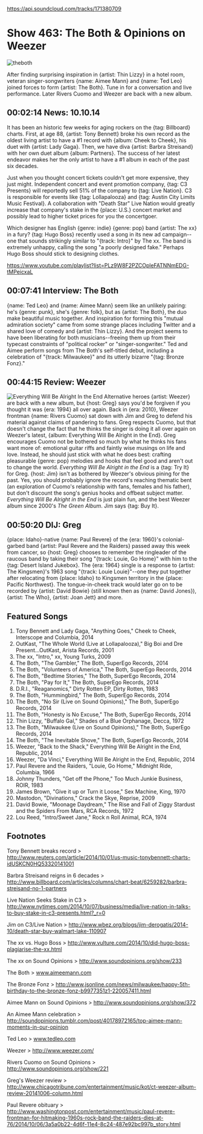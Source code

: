 

https://api.soundcloud.com/tracks/171380709
# Show 463: The Both & Opinions on Weezer

![theboth](http://static.soundopinions.org/images/2014/theboth_web.jpg)

After finding surprising inspiration in {artist: Thin Lizzy} in a hotel room, veteran singer-songwriters {name: Aimee Mann} and {name: Ted Leo} joined forces to form {artist: The Both}. Tune in for a conversation and live performance. Later Rivers Cuomo and Weezer are back with a new album.


## 00:02:14 News: 10.10.14
It has been an historic few weeks for aging rockers on the {tag: Billboard} charts. First, at age 88, {artist: Tony Bennett} broke his own record as the oldest living artist to have a #1  record with {album: Cheek to Cheek}, his duet with {artist: Lady Gaga}. Then, we have diva {artist: Barbra Streisand} with her own duet album {album: Partners}. The success of her latest endeavor makes her the only artist to have a #1 album in each of the past six decades.
 
Just when you thought concert tickets couldn't get more expensive, they just might. Independent concert and event promotion company, {tag: C3 Presents} will reportedly sell 51% of the company to {tag: Live Nation}. C3 is responsible for events like {tag: Lollapalooza} and {tag: Austin City Limits Music Festival}. A collaboration with "Death Star" Live Nation would greatly increase that company's stake in the {place: U.S.} concert market and possibly lead to higher ticket prices for you the concertgoer.
 
Which designer has English {genre: indie} {genre: pop} band {artist: The xx} in a fury? {tag: Hugo Boss} recently used a song in its new ad campaign--one that sounds strikingly similar to "{track: Intro}" by The xx. The band is extremely unhappy, calling the song "a poorly designed fake." Perhaps Hugo Boss should stick to designing clothes. 


https://www.youtube.com/playlist?list=PLz9W8F2PZCOpleFATNNmEDG-tMPeicxaL
## 00:07:41 Interview: The Both
{name: Ted Leo} and {name: Aimee Mann} seem like an unlikely pairing: he's {genre: punk}, she's {genre: folk}, but as {artist: The Both}, the duo make beautiful music together. And inspiration for forming this "mutual admiration society" came from some strange places including Twitter and a shared love of comedy and {artist: Thin Lizzy}. And the project seems to have been liberating for both musicians--freeing them up from their typecast constraints of "political rocker" or "singer-songwriter." Ted and Aimee perform songs from The Both's self-titled debut, including a celebration of "{track: Milwaukee}" and its utterly bizarre "{tag: Bronze Fonz}."

## 00:44:15 Review: Weezer
![Everything Will Be Alright In the End](http://is5.mzstatic.com/image/thumb/Music4/v4/fa/7f/2a/fa7f2a5b-1cc2-c266-7cbb-86677d1430d9/source/600x600bb.jpg "115234/913747488")
Alternative heroes {artist: Weezer} are back with a new album, but {host: Greg} says you'd be forgiven if you thought it was {era: 1994} all over again. Back in {era: 2010}, Weezer frontman {name: Rivers Cuomo} sat down with Jim and Greg to defend his material against claims of pandering to fans. Greg respects Cuomo, but that doesn't change the fact that he thinks the singer is doing it all over again on Weezer's latest, {album: Everything Will Be Alright in the End}. Greg encourages Cuomo not be bothered so much by what he thinks his fans want more of: emotional guitar riffs and faintly wise musings on life and love. Instead, he should just stick with what he does best: crafting pleasurable {genre: pop} melodies and hooks that feel good and aren't out to change the world.  *Everything Will Be Alright in the End* is a {tag: Try It} for Greg. {host: Jim} isn't as bothered by Weezer's obvious pining for the past. Yes, you should probably ignore the record's reaching thematic bent (an exploration of Cuomo's relationship with fans, females and his father), but don't discount the song's genius hooks and offbeat subject matter. *Everything Will Be Alright in the End* is just plain fun, and the best Weezer album since 2000's *The Green Album*.  Jim says {tag: Buy It}. 


## 00:50:20 DIJ: Greg
{place: Idaho}-native {name: Paul Revere} of the {era: 1960}'s colonial-garbed band {artist: Paul Revere and the Raiders} passed away this week from cancer, so {host: Greg} chooses to remember the ringleader of the raucous band by taking their song "{track: Louie, Go Home}" with him to the {tag: Desert Island Jukebox}. The {era: 1964} single is a response to {artist: The Kingsmen}'s 1963 song "{track: Louie Louie}"--one they put together after relocating from {place: Idaho} to Kingsmen territory in the {place: Pacific Northwest}. The tongue-in-cheek track would later go on to be recorded by {artist: David Bowie} (still known then as {name: David Jones}), {artist: The Who}, {artist: Joan Jett} and more. 

## Featured Songs
1.  Tony Bennett and Lady Gaga, "Anything Goes," Cheek to Cheek, Interscope and Columbia, 2014 
1. OutKast, "The Whole World (Live at Lollapalooza)," Big Boi and Dre Present…OutKast, Arista Records, 2001 
1. The xx, "Intro," xx, Young Turks, 2009 
1. The Both, "The Gambler," The Both, SuperEgo Records, 2014 
1. The Both, "Volunteers of America," The Both, SuperEgo Records, 2014 
1. The Both, "Bedtime Stories," The Both, SuperEgo Records, 2014 
1. The Both, "Pay for It," The Both, SuperEgo Records, 2014 
1. D.R.I., "Reaganomics," Dirty Rotten EP, Dirty Rotten, 1983 
1. The Both, "Hummingbird," The Both, SuperEgo Records, 2014 
1. The Both, "No Sir (Live on Sound Opinions)," The Both, SuperEgo Records, 2014 
1. The Both, "Honesty is No Excuse," The Both, SuperEgo Records, 2014 
1. Thin Lizzy, "Buffalo Gal," Shades of a Blue Orphanage, Decca, 1972 
1. The Both, "Milwaukee (Live on Sound Opinions)," The Both, SuperEgo Records, 2014 
1. The Both, "The Inevitable Shove," The Both, SuperEgo Records, 2014 
1. Weezer, "Back to the Shack," Everything Will Be Alright in the End, Republic, 2014 
1. Weezer, "Da Vinci," Everything Will Be Alright in the End, Republic, 2014 
1. Paul Revere and the Raiders, "Louie, Go Home," Midnight Ride, Columbia, 1966 
1. Johnny Thunders, "Get off the Phone," Too Much Junkie Business, ROIR, 1983 
1. James Brown, "Give it up or Turn it Loose," Sex Machine, King, 1970 
1. Mastodon, "Divinations," Crack the Skye, Reprise, 2009 
1. David Bowie, "Moonage Daydream," The Rise and Fall of Ziggy Stardust and the Spiders From Mars, RCA Records, 1972 
1. Lou Reed, "Intro/Sweet Jane," Rock n Roll Animal, RCA, 1974 

## Footnotes

Tony Bennett breaks record > http://www.reuters.com/article/2014/10/01/us-music-tonybennett-charts-idUSKCN0HQ53320141001

Barbra Streisand reigns in 6 decades > http://www.billboard.com/articles/columns/chart-beat/6259282/barbra-streisand-no-1-partners

Live Nation Seeks Stake in C3 > http://www.nytimes.com/2014/10/07/business/media/live-nation-in-talks-to-buy-stake-in-c3-presents.html?_r=0

Jim on C3/Live Nation > http://www.wbez.org/blogs/jim-derogatis/2014-10/death-star-buy-walmart-lake-110907

The xx vs. Hugo Boss > http://www.vulture.com/2014/10/did-hugo-boss-plagiarise-the-xx.html

The xx on Sound Opinions > http://www.soundopinions.org/show/233

 The Both > www.aimeemann.com

The Bronze Fonz > http://www.jsonline.com/news/milwaukee/happy-5th-birthday-to-the-bronze-fonz-b9977351z1-220057411.html

Aimee Mann on Sound Opinions > http://www.soundopinions.org/show/372

An Aimee Mann celebration > http://soundopinions.tumblr.com/post/40178972165/top-aimee-mann-moments-in-our-opinion

Ted Leo > www.tedleo.com

Weezer > http://www.weezer.com/

Rivers Cuomo on Sound Opinions > http://www.soundopinions.org/show/221

Greg's Weezer review > http://www.chicagotribune.com/entertainment/music/kot/ct-weezer-album-review-20141006-column.html

Paul Revere obituary > http://www.washingtonpost.com/entertainment/music/paul-revere-frontman-for-hitmaking-1960s-rock-band-the-raiders-dies-at-76/2014/10/06/3a5a0b22-4d6f-11e4-8c24-487e92bc997b_story.html